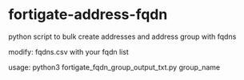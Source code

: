 # fortigate-address-fqdn
python script to bulk create addresses and address group with fqdns

modify: fqdns.csv with your fqdn list

usage:  python3 fortigate_fqdn_group_output_txt.py group_name
